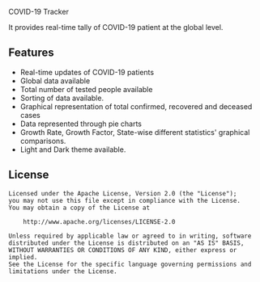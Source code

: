 COVID-19 Tracker

It provides real-time tally of COVID-19 patient at the global level.



## Features
* Real-time updates of COVID-19 patients
* Global data available
* Total number of tested people available
* Sorting of data available.
* Graphical representation of total confirmed, recovered and deceased cases
* Data represented through pie charts
* Growth Rate, Growth Factor, State-wise different statistics' graphical comparisons.
* Light and Dark theme available.



## License

    Licensed under the Apache License, Version 2.0 (the "License");
    you may not use this file except in compliance with the License.
    You may obtain a copy of the License at

        http://www.apache.org/licenses/LICENSE-2.0

    Unless required by applicable law or agreed to in writing, software
    distributed under the License is distributed on an "AS IS" BASIS,
    WITHOUT WARRANTIES OR CONDITIONS OF ANY KIND, either express or implied.
    See the License for the specific language governing permissions and
    limitations under the License.

